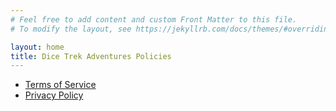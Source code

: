 ```yaml
---
# Feel free to add content and custom Front Matter to this file.
# To modify the layout, see https://jekyllrb.com/docs/themes/#overriding-theme-defaults

layout: home
title: Dice Trek Adventures Policies
---
```


- [Terms of Service](/terms/)
- [Privacy Policy](/privacy/)
